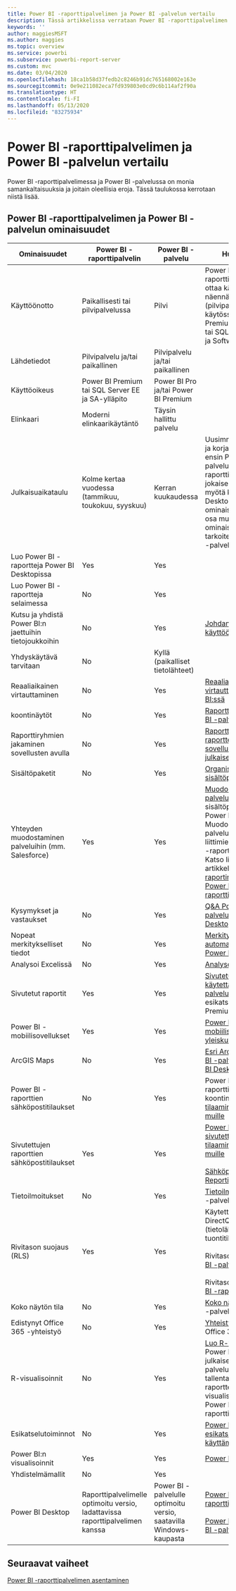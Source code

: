 ```yaml
---
title: Power BI -raporttipalvelimen ja Power BI -palvelun vertailu
description: Tässä artikkelissa verrataan Power BI -raporttipalvelimen ja Power BI -palvelun ominaisuuksia.
keywords: ''
author: maggiesMSFT
ms.author: maggies
ms.topic: overview
ms.service: powerbi
ms.subservice: powerbi-report-server
ms.custom: mvc
ms.date: 03/04/2020
ms.openlocfilehash: 18ca1b58d37fedb2c8246b91dc765168002e163e
ms.sourcegitcommit: 0e9e211082eca7fd939803e0cd9c6b114af2f90a
ms.translationtype: HT
ms.contentlocale: fi-FI
ms.lasthandoff: 05/13/2020
ms.locfileid: "83275934"
---
```

# <a name="comparing-power-bi-report-server-and-the-power-bi-service"></a>Power BI -raporttipalvelimen ja Power BI -palvelun vertailu

Power BI -raporttipalvelimessa ja Power BI -palvelussa on monia samankaltaisuuksia ja joitain oleellisia eroja. Tässä taulukossa kerrotaan niistä lisää.

## <a name="features-of-power-bi-report-server-and-the-power-bi-service"></a>Power BI -raporttipalvelimen ja Power BI -palvelun ominaisuudet

| Ominaisuudet | Power BI -raporttipalvelin | Power BI -palvelu | Huomautukset |
|---------|---------|---------|---------|
| Käyttöönotto | Paikallisesti tai pilvipalvelussa | Pilvi | Power BI -raporttipalvelin voidaan ottaa käyttöön Azure-näennäiskoneissa (pilvipalvelussa), mikäli käytössä on Power BI Premium -käyttöoikeus tai SQL Server Enterprise ja Software Assurance|
| Lähdetiedot | Pilvipalvelu ja/tai paikallinen | Pilvipalvelu ja/tai paikallinen |  |
| Käyttöoikeus | Power BI Premium tai SQL Server EE ja SA-ylläpito | Power BI Pro ja/tai Power BI Premium | |  
| Elinkaari | Moderni elinkaarikäytäntö | Täysin hallittu palvelu |  |
| Julkaisuaikataulu | Kolme kertaa vuodessa (tammikuu, toukokuu, syyskuu) | Kerran kuukaudessa | Uusimmat ominaisuudet ja korjaukset julkaistaan ensin Power BI -palvelussa. Power BI -raporttipalvelimeen tulee jokaisen julkaisuversion myötä koonti Power BI Desktopin julkaisuversion ominaisuuksista; suurin osa muista ominaisuuksista on tarkoitettu vain Power BI -palveluun. |
| Luo Power BI -raportteja Power BI Desktopissa | Yes | Yes |  |
| Luo Power BI -raportteja selaimessa | No | Yes |  |
| Kutsu ja yhdistä Power BI:n jaettuihin tietojoukkoihin | No | Yes | [Johdanto tietojoukkojen käyttöön eri työtiloissa ](../connect-data/service-datasets-across-workspaces.md) |
| Yhdyskäytävä tarvitaan | No | Kyllä (paikalliset tietolähteet) |  |
| Reaaliaikainen virtauttaminen | No | Yes | [Reaaliaikainen virtauttaminen Power BI:ssä](../connect-data/service-real-time-streaming.md) |
| koontinäytöt | No | Yes | [Raporttinäkymät Power BI -palvelussa](../consumer/end-user-dashboards.md) |
| Raporttiryhmien jakaminen sovellusten avulla | No | Yes | [Raporttinäkymiä ja raportteja sisältävien sovellusten luominen ja julkaiseminen](../collaborate-share/service-create-distribute-apps.md) |
| Sisältöpaketit | No | Yes | [Organisaation sisältöpaketit: johdanto](../collaborate-share/service-organizational-content-pack-introduction.md) |
| Yhteyden muodostaminen palveluihin (mm. Salesforce) | Yes | Yes | [Muodosta yhteys palveluihin, joita käytät](../connect-data/service-connect-to-services.md) sisältöpakettien avulla Power BI -palvelussa. Muodosta yhteys palveluihin sertifioitujen liittimien avulla Power BI -raporttipalvelimessa. Katso lisätietoja artikkelista [Power BI -raportin tietolähteet Power BI -raporttipalvelimessa](data-sources.md). |
| Kysymykset ja vastaukset | No | Yes | [Q&A Power BI -palvelussa ja Power BI Desktopissa](../create-reports/power-bi-tutorial-q-and-a.md) 
| Nopeat merkitykselliset tiedot | No | Yes | [Merkityksellisten tietojen automaattinen luominen Power BI:llä](../consumer/end-user-insights.md) |
| Analysoi Excelissä | No | Yes | [Analysoi Excelissä](../collaborate-share/service-analyze-in-excel.md) 
| Sivutetut raportit | Yes | Yes | [Sivutetut raportit ovat käytettävissä Power BI -palvelussa](../paginated-reports/paginated-reports-report-builder-power-bi.md) esikatselutilassa Premium-kapasiteetissa |
| Power BI -mobiilisovellukset | Yes | Yes | [Power BI -mobiilisovellusten yleiskuva](../consumer/mobile/mobile-apps-for-mobile-devices.md) |
| ArcGIS Maps | No | Yes | [Esri ArcGIS Maps Power BI -palvelussa ja Power BI Desktopissa](../visuals/power-bi-visualization-arcgis.md) |
| Power BI -raporttien sähköpostitilaukset | No | Yes | Power BI -palvelun raporttien tai koontinäyttöjen [tilaaminen itsellesi ja muille](../collaborate-share/service-report-subscribe.md) |
| Sivutettujen raporttien sähköpostitilaukset | Yes | Yes | [Power BI -palvelun sivutettujen raporttien tilaaminen itsellesi ja muille](../consumer/paginated-reports-subscriptions.md)<br><br>[Sähköpostitoimitus Reporting Servicesissä](https://docs.microsoft.com/sql/reporting-services/working-with-subscriptions-web-portal)  |
| Tietoilmoitukset | No | Yes | [Tietoilmoitukset](../create-reports/service-set-data-alerts.md) Power BI -palvelussa
| Rivitason suojaus (RLS) | Yes | Yes | Käytettävissä sekä DirectQuery- (tietolähde) että tuontitilassa <br><br>Rivitason suojaus [Power BI -palvelussa](../admin/service-admin-rls.md) <br><br>Rivitason suojaus [Power BI -raporttipalvelimessa](row-level-security-report-server.md) |
| Koko näytön tila | No | Yes | [Koko näytön tila](../consumer/end-user-focus.md) Power BI -palvelussa |
| Edistynyt Office 365 -yhteistyö | No | Yes | [Yhteistyö työtilassa](../collaborate-share/service-collaborate-power-bi-workspace.md) Office 365:n kautta |
| R-visualisoinnit | No | Yes | [Luo R-visualisoinnit](../create-reports/desktop-r-visuals.md) Power BI Desktopissa ja julkaise ne Power BI -palvelussa. Et voi tallentaa Power BI -raportteja R-visualisointien kanssa Power BI -raporttipalvelimeen.  |
| Esikatselutoiminnot | No | Yes | [Power BI:n esikatseluominaisuuksien käyttäminen](../consumer/end-user-preview-features.md) |
| Power BI:n visualisoinnit | Yes | Yes | [Power BI -visualisoinnit](../developer/visuals/power-bi-custom-visuals.md) |
| Yhdistelmämallit | No | Yes |
| Power BI Desktop | Raporttipalvelimelle optimoitu versio, ladattavissa raporttipalvelimen kanssa | Power BI -palvelulle optimoitu versio, saatavilla Windows-kaupasta | [Power BI Desktop raporttipalvelimelle](https://powerbi.microsoft.com/report-server/) <br><br> [Power BI Desktop Power BI -palvelulle](https://aka.ms/pbidesktopstore) |

## <a name="next-steps"></a>Seuraavat vaiheet

[Power BI -raporttipalvelimen asentaminen](install-report-server.md)







